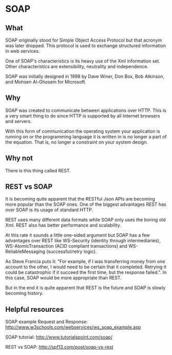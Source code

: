 # SOAP

## What

SOAP originally stood for Simple Object Access Protocol but that acronym was later dropped. This protocol is used to exchange structured information in web services. 

One of SOAP's characteristics is its heavy use of the Xml information set. Other characteristics are extensibility, neutrality and independence.

SOAP was initially designed in 1998 by Dave Winer, Don Box, Bob Atkinson, and Mohsen Al-Ghosein for Microsoft.

## Why

SOAP was created to communicate between applications over HTTP. This is a very smart thing to do since HTTP is supported by all Internet browsers and servers. 

With this form of communication the operating system your application is running on or the programming language it is written in is no longer a part of the equation. That is, no longer a constraint on your system design. 

## Why not

There is this thing called REST.

## REST vs SOAP

It is becoming quite apparent that the RESTful Json APIs are becoming more popular than the SOAP ones. One of the biggest advantages REST has over SOAP is its usage of standard HTTP.

REST uses many different data formats while SOAP only uses the boring old Xml. REST also has better performance and scalability.

At this rate it sounds a little one-sided argument but SOAP has a few advantages over REST like WS-Security (identity through intermediaries), WS-AtomicTransaction (ACID compliant transactions) and WS-ReliableMessaging (successful/retry logic).

As Steve Francia puts it:
"For example, if I was transferring money from one account to the other, I would need to be certain that it completed. Retrying it could be catastrophic if it succeed the first time, but the response failed.". In this case, SOAP would be more appropriate than REST.

But in the end it is quite apparent that REST is the future and SOAP is slowly becoming history.

## Helpful resources

SOAP example Request and Response:
http://www.w3schools.com/webservices/ws_soap_example.asp

SOAP tutorial:
http://www.tutorialspoint.com/soap/

REST vs SOAP:
http://spf13.com/post/soap-vs-rest
